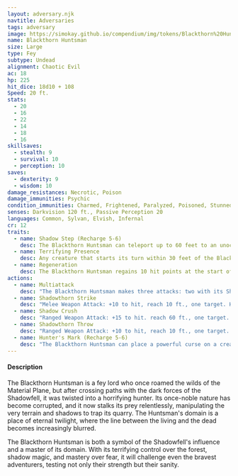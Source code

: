 ```yaml
---
layout: adversary.njk
navtitle: Adversaries
tags: adversary
image: https://simokay.github.io/compendium/img/tokens/Blackthorn%20Huntsman.webp
name: Blackthorn Huntsman
size: Large
type: Fey
subtype: Undead
alignment: Chaotic Evil
ac: 18
hp: 225
hit_dice: 18d10 + 108
Speed: 20 ft.
stats:
  - 20
  - 16
  - 22
  - 14
  - 18
  - 16
skillsaves:
  - stealth: 9
  - survival: 10
  - perception: 10
saves:
  - dexterity: 9
  - wisdom: 10
damage_resistances: Necrotic, Poison
damage_immunities: Psychic
condition_immunities: Charmed, Frightened, Paralyzed, Poisoned, Stunned
senses: Darkvision 120 ft., Passive Perception 20
languages: Common, Sylvan, Elvish, Infernal
cr: 12
traits:
  - name: Shadow Step (Recharge 5-6)
    desc: The Blackthorn Huntsman can teleport up to 60 feet to an unoccupied space that is in dim light or darkness. Immediately after, it can make one melee attack with advantage.
  - name: Terrifying Presence
    desc: Any creature that starts its turn within 30 feet of the Blackthorn Huntsman must succeed on a DC 17 Wisdom saving throw or be frightened until the start of its next turn. A creature that succeeds on the saving throw is immune to this effect for the next 24 hours.
  - name: Regeneration
    desc: The Blackthorn Huntsman regains 10 hit points at the start of its turn if it has at least 1 hit point. If it takes radiant damage, this trait doesn't function at the start of the Huntsman's next turn.
actions:
  - name: Multiattack
    desc: "The Blackthorn Huntsman makes three attacks: two with its Shadowthorn Strike and one with its Shadow Crush."
  - name: Shadowthorn Strike
    desc: "Melee Weapon Attack: +10 to hit, reach 10 ft., one target. Hit: 18 (2d10 + 5) slashing damage plus 7 (2d6) necrotic damage. If the target is a creature, it must succeed on a DC 17 Constitution saving throw or be paralyzed for 1 minute. The target can repeat the saving throw at the end of each of its turns, ending the effect on itself on a success."
  - name: Shadow Crush
    desc: "Ranged Weapon Attack: +15 to hit. reach 60 ft., one target. Hit: 15 (2d6 + 10) bludgeoning damage plus 7 (2d6) necrotic damage. On a hit, the target's movement speed is reduced by 10 feet until the end of its next turn."
  - name: Shadowthorn Throw
    desc: "Ranged Weapon Attack: +10 to hit, reach 10 ft., one target. Hit: 18 (2d10 + 5) piercing damage plus 7 (2d6) necrotic damage. If the target is a creature, it must succeed on a DC 17 Constitution saving throw or be paralyzed for 1 minute. The target can repeat the saving throw at the end of each of its turns, ending the effect on itself on a success. The staff can be returned to the hand of the huntsman at will."
  - name: Hunter's Mark (Recharge 5-6)
    desc: "The Blackthorn Huntsman can place a powerful curse on a creature within 60 feet. The creature must make a DC 17 Wisdom saving throw or be marked with the Huntsman's Hunter's Mark. While marked, the target has disadvantage on saving throws against the Huntsman's attacks and abilities, and the Huntsman can deal an additional 14 (4d6) necrotic damage on any hit it lands on the target. The mark lasts for 1 hour or until the target is slain."
---
```



  
#### Description
  

The Blackthorn Huntsman is a fey lord who once roamed the wilds of the Material Plane, but after crossing paths with the dark forces of the Shadowfell, it was twisted into a horrifying hunter. Its once-noble nature has become corrupted, and it now stalks its prey relentlessly, manipulating the very terrain and shadows to trap its quarry. The Huntsman's domain is a place of eternal twilight, where the line between the living and the dead becomes increasingly blurred.

The Blackthorn Huntsman is both a symbol of the Shadowfell's influence and a master of its domain. With its terrifying control over the forest, shadow magic, and mastery over fear, it will challenge even the bravest adventurers, testing not only their strength but their sanity.